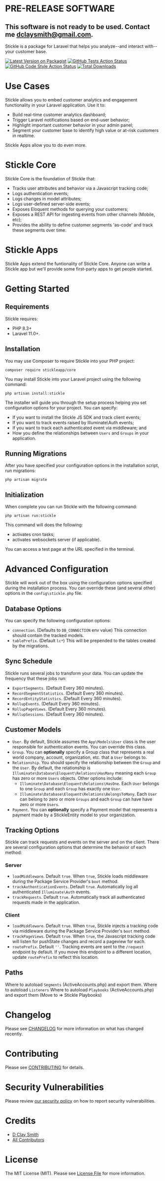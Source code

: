 # PRE-RELEASE SOFTWARE

## This software is not ready to be used. Contact me dclaysmith@gmail.com.

Stickle is a package for Laravel that helps you analyze--and interact with--your customer base.

[![Latest Version on Packagist](https://img.shields.io/packagist/v/stickleapp/core.svg?style=flat-square)](https://packagist.org/packages/stickleapp/core)
[![GitHub Tests Action Status](https://img.shields.io/github/actions/workflow/status/stickleapp/core/run-tests.yml?branch=main&label=tests&style=flat-square)](https://github.com/stickleapp/core/actions?query=workflow%3Arun-tests+branch%3Amain)
[![GitHub Code Style Action Status](https://img.shields.io/github/actions/workflow/status/stickleapp/core/fix-php-code-style-issues.yml?branch=main&label=code%20style&style=flat-square)](https://github.com/stickleapp/core/actions?query=workflow%3A"Fix+PHP+code+style+issues"+branch%3Amain)
[![Total Downloads](https://img.shields.io/packagist/dt/stickleapp/core.svg?style=flat-square)](https://packagist.org/packages/stickleapp/core)

# Use Cases

Stickle allows you to embed customer analytics and engagement functionality in your Laravel application. Use it to:

-   Build real-time customer analytics dashboard;
-   Trigger Laravel notifications based on end-user behavior;
-   Highlight important customer behavior in your admin panel;
-   Segment your customer base to identify high value or at-risk customers in realtime.

Stickle Apps allow you to do even more.

# Stickle Core

Stickle Core is the foundation of Stickle that:

-   Tracks user attributes and behavior via a Javascript tracking code;
-   Logs authentication events;
-   Logs changes in model attributes;
-   Logs user-defined server-side events;
-   Exposes Eloquent methods for querying your customers;
-   Exposes a REST API for ingesting events from other channels (Mobile, etc);
-   Provides the ability to define customer segments 'as-code' and track these segments over time.

# Stickle Apps

Stickle Apps extend the funtionality of Stickle Core. Anyone can write a Stickle app but we'll provide some first-party apps to get people started.

# Getting Started

## Requirements

Stickle requires:

-   PHP 8.3+
-   Laravel 11.0+.

## Installation

You may use Composer to require Stickle into your PHP project:

    composer require stickleapp/core

You may install Stickle into your Laravel project using the following command:

    php artisan install:stickle

The installer will guide you through the setup process helping you set configuration options for your project. You can specify:

-   If you want to install the Stickle JS SDK and track client events;
-   If you want to track events raised by Illuminate\Auth events;
-   If you want to track each authenticated event via middleware; and
-   How you define the relationships between `Users` and `Groups` in your application.

## Running Migrations

After you have specified your configuration options in the installation script, run migrations:

    php artisan migrate

## Initialization

When complete you can run Stickle with the following command:

    php artisan run:stickle

This command will does the following:

-   activates cron tasks;
-   activates websockets server (if applicable).

You can access a test page at the URL specified in the terminal.

# Advanced Configuration

Stickle will work out of the box using the configuration options specified during the installation process. You can override these (and several other) options in the `config\stickle.php` file.

## Database Options

You can specify the following configuration options:

-   `connection`. (Defaults to `DB_CONNECTION` env value) This connection should contain the tracked models.
-   `tablePrefix`. (Default `lc*`) This will be prepended to the tables created by the migrations.

## Sync Schedule

Stickle runs several jobs to transform your data. You can update the frequency that these jobs run:

-   `ExportSegments`. (Default Every 360 minutes).
-   `RecordSegmentStatistics`. (Default Every 360 minutes).
-   `RecordEntityStatistics`. (Default Every 360 minutes).
-   `RollupEvents`. (Default Every 360 minutes).
-   `RollupPageViews`. (Default Every 360 minutes).
-   `RollupSessions`. (Default Every 360 minutes).

## Customer Models

-   `User`. By default, Stickle assumes the `App\Models\User` class is the user responsible for authentication events. You can override this class.
-   `Group`. You can **optionally** specify a Group class that represents a real world company, account, organization, etc. that a `User` belongs to.
-   `Relationship`. You should specify the relationship between the `Group` and the `User`. By default, the relationship is `Illuminate\Database\Eloquent\Relations\HasMany` meaning each `Group` has zero or more `Users` objects. Other options include:
    -   `Illuminate\Database\Eloquent\Relations\HasOne`. Each `User` belongs to one `Group` and each `Group` has exactly one `User`.
    -   `Illuminate\Database\Eloquent\Relations\BelongsToMany`. Each `User` can belong to zero or more `Groups` and each `Group` can have have zero or more `Users`.
-   `Payment`. You can **optionally** specify a Payment model that represents a payment made by a StickleEntity model to your organization.

## Tracking Options

Stickle can track requests and events on the server and on the client. There are several configuration options that determine the behavior of each method:

### Server

-   `loadMiddleware`. Default `true`. When `true`, Stickle loads middleware during the Package Service Provider's `boot` method.
-   `trackAuthenticationEvents`. Default `true`. Automatically log all authenticated `Illuminate\Auth` events.
-   `trackRequests`. Default `true`. Automatically track all authenticated requests made in the application.

### Client

-   `loadMiddleware`. Default `true`. When `true`, Stickle injects a tracking code via middleware during the Package Service Provider's `boot` method.
-   `trackPageViews`. Default `true`. When `true`, the Javascript tracking code will listen for pushState changes and record a pageview for each.
-   `routePrefix`. Default `''`. Tracking events are sent to the `/request` endpoint by default. If you move this endpoint to a different location, update `routePrefix` to reflect this location.

## Paths

Where to autoload `Segments` (ActiveAccounts.php) and export them.
Where to autoload `Listeners`
Where to autoload `Playbooks` (ActiveAccounts.php) and export them (Move to => Stickle Playbooks)

# Changelog

Please see [CHANGELOG](CHANGELOG.md) for more information on what has changed recently.

# Contributing

Please see [CONTRIBUTING](CONTRIBUTING.md) for details.

# Security Vulnerabilities

Please review [our security policy](../../security/policy) on how to report security vulnerabilities.

# Credits

-   [D Clay Smith](https://github.com/dclaysmith)
-   [All Contributors](../../contributors)

# License

The MIT License (MIT). Please see [License File](LICENSE.md) for more information.
